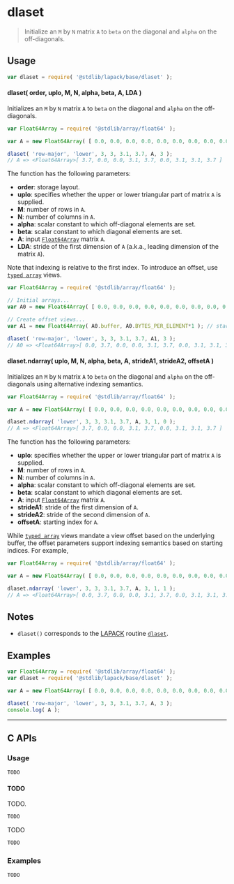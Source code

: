 <!--

@license Apache-2.0

Copyright (c) 2024 The Stdlib Authors.

Licensed under the Apache License, Version 2.0 (the "License");
you may not use this file except in compliance with the License.
You may obtain a copy of the License at

   http://www.apache.org/licenses/LICENSE-2.0

Unless required by applicable law or agreed to in writing, software
distributed under the License is distributed on an "AS IS" BASIS,
WITHOUT WARRANTIES OR CONDITIONS OF ANY KIND, either express or implied.
See the License for the specific language governing permissions and
limitations under the License.

-->

# dlaset

> Initialize an `M` by `N` matrix `A` to `beta` on the diagonal and `alpha` on the off-diagonals.

<section class = "usage">

## Usage

```javascript
var dlaset = require( '@stdlib/lapack/base/dlaset' );
```

#### dlaset( order, uplo, M, N, alpha, beta, A, LDA )

Initializes an `M` by `N` matrix `A` to `beta` on the diagonal and `alpha` on the off-diagonals.

```javascript
var Float64Array = require( '@stdlib/array/float64' );

var A = new Float64Array( [ 0.0, 0.0, 0.0, 0.0, 0.0, 0.0, 0.0, 0.0, 0.0 ] );

dlaset( 'row-major', 'lower', 3, 3, 3.1, 3.7, A, 3 );
// A => <Float64Array>[ 3.7, 0.0, 0.0, 3.1, 3.7, 0.0, 3.1, 3.1, 3.7 ]
```

The function has the following parameters:

-   **order**: storage layout.
-   **uplo**: specifies whether the upper or lower triangular part of matrix `A` is supplied.
-   **M**: number of rows in `A`.
-   **N**: number of columns in `A`.
-   **alpha**: scalar constant to which off-diagonal elements are set.
-   **beta**: scalar constant to which diagonal elements are set.
-   **A**: input [`Float64Array`][mdn-float64array] matrix `A`.
-   **LDA**: stride of the first dimension of `A` (a.k.a., leading dimension of the matrix `A`).

Note that indexing is relative to the first index. To introduce an offset, use [`typed array`][mdn-typed-array] views.

<!-- eslint-disable stdlib/capitalized-comments, max-len -->

```javascript
var Float64Array = require( '@stdlib/array/float64' );

// Initial arrays...
var A0 = new Float64Array( [ 0.0, 0.0, 0.0, 0.0, 0.0, 0.0, 0.0, 0.0, 0.0, 0.0 ] );

// Create offset views...
var A1 = new Float64Array( A0.buffer, A0.BYTES_PER_ELEMENT*1 ); // start at 2nd element

dlaset( 'row-major', 'lower', 3, 3, 3.1, 3.7, A1, 3 );
// A0 => <Float64Array>[ 0.0, 3.7, 0.0, 0.0, 3.1, 3.7, 0.0, 3.1, 3.1, 3.7 ]
```

#### dlaset.ndarray( uplo, M, N, alpha, beta, A, strideA1, strideA2, offsetA )

Initializes an `M` by `N` matrix `A` to `beta` on the diagonal and `alpha` on the off-diagonals using alternative indexing semantics.

```javascript
var Float64Array = require( '@stdlib/array/float64' );

var A = new Float64Array( [ 0.0, 0.0, 0.0, 0.0, 0.0, 0.0, 0.0, 0.0, 0.0 ] );

dlaset.ndarray( 'lower', 3, 3, 3.1, 3.7, A, 3, 1, 0 );
// A => <Float64Array>[ 3.7, 0.0, 0.0, 3.1, 3.7, 0.0, 3.1, 3.1, 3.7 ]
```

The function has the following parameters:

-   **uplo**: specifies whether the upper or lower triangular part of matrix `A` is supplied.
-   **M**: number of rows in `A`.
-   **N**: number of columns in `A`.
-   **alpha**: scalar constant to which off-diagonal elements are set.
-   **beta**: scalar constant to which diagonal elements are set.
-   **A**: input [`Float64Array`][mdn-float64array] matrix `A`.
-   **strideA1**: stride of the first dimension of `A`.
-   **strideA2**: stride of the second dimension of `A`.
-   **offsetA**: starting index for `A`.


While [`typed array`][mdn-typed-array] views mandate a view offset based on the underlying buffer, the offset parameters support indexing semantics based on starting indices. For example,

<!-- eslint-disable max-len -->

```javascript
var Float64Array = require( '@stdlib/array/float64' );

var A = new Float64Array( [ 0.0, 0.0, 0.0, 0.0, 0.0, 0.0, 0.0, 0.0, 0.0, 0.0 ] );

dlaset.ndarray( 'lower', 3, 3, 3.1, 3.7, A, 3, 1, 1 );
// A => <Float64Array>[ 0.0, 3.7, 0.0, 0.0, 3.1, 3.7, 0.0, 3.1, 3.1, 3.7 ]
```

</section>

<!-- /.usage -->

<section class="notes">

## Notes

-   `dlaset()` corresponds to the [LAPACK][lapack] routine [`dlaset`][dlaset].

</section>

<!-- /.notes -->

<section class="examples">

## Examples

<!-- eslint no-undef: "error" -->

```javascript
var Float64Array = require( '@stdlib/array/float64' );
var dlaset = require( '@stdlib/lapack/base/dlaset' );

var A = new Float64Array( [ 0.0, 0.0, 0.0, 0.0, 0.0, 0.0, 0.0, 0.0, 0.0 ] );

dlaset( 'row-major', 'lower', 3, 3, 3.1, 3.7, A, 3 );
console.log( A );
```

</section>

<!-- /.examples -->

<!-- C interface documentation. -->

* * *

<section class="c">

## C APIs

<!-- Section to include introductory text. Make sure to keep an empty line after the intro `section` element and another before the `/section` close. -->

<section class="intro">

</section>

<!-- /.intro -->

<!-- C usage documentation. -->

<section class="usage">

### Usage

```c
TODO
```

#### TODO

TODO.

```c
TODO
```

TODO

```c
TODO
```

</section>

<!-- /.usage -->

<!-- C API usage notes. Make sure to keep an empty line after the `section` element and another before the `/section` close. -->

<section class="notes">

</section>

<!-- /.notes -->

<!-- C API usage examples. -->

<section class="examples">

### Examples

```c
TODO
```

</section>

<!-- /.examples -->

</section>

<!-- /.c -->

<!-- Section for related `stdlib` packages. Do not manually edit this section, as it is automatically populated. -->

<section class="related">

</section>

<!-- /.related -->

<!-- Section for all links. Make sure to keep an empty line after the `section` element and another before the `/section` close. -->

<section class="links">

[lapack]: https://www.netlib.org/lapack/explore-html/

[dlaset]: https://www.netlib.org/lapack/explore-html/d0/de5/group__laset_gad8051330f20413bd2a4ee0bccaf54ec8.html#gad8051330f20413bd2a4ee0bccaf54ec8

[mdn-float64array]: https://developer.mozilla.org/en-US/docs/Web/JavaScript/Reference/Global_Objects/Float64Array

[mdn-typed-array]: https://developer.mozilla.org/en-US/docs/Web/JavaScript/Reference/Global_Objects/TypedArray

</section>

<!-- /.links -->
